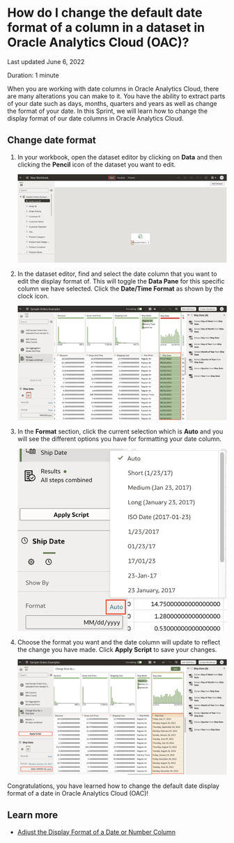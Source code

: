 # How do I change the default date format of a column in a dataset in Oracle Analytics Cloud (OAC)?

Last updated June 6, 2022

Duration: 1 minute

When you are working with date columns in Oracle Analytics Cloud, there are many alterations you can make to it. You have the ability to extract parts of your date such as days, months, quarters and years as well as change the format of your date. In this Sprint, we will learn how to change the display format of our date columns in Oracle Analytics Cloud.

## Change date format

1. In your workbook, open the dataset editor by clicking on **Data** and then clicking the **Pencil** icon of the dataset you want to edit.

    ![Dataset editor](images/edit-dataset.png)

2. In the dataset editor, find and select the date column that you want to edit the display format of. This will toggle the **Data Pane** for this specific column we have selected. Click the **Date/Time Format** as shown by the clock icon. 

    ![Date editor](images/date-editor.png)

3. In the **Format** section, click the current selection which is **Auto** and you will see the different options you have for formatting your date column.

    ![Format options](images/format-options.png)

4. Choose the format you want and the date column will update to reflect the change you have made. Click **Apply Script** to save your changes.

    ![Apply script](images/apply-script.png)

Congratulations, you have learned how to change the default date display format of a date in Oracle Analytics Cloud (OAC)!

## Learn more
* [Adjust the Display Format of a Date or Number Column](https://docs.oracle.com/en/cloud/paas/analytics-cloud/acubi/adjust-display-format-date-or-number-column.html)